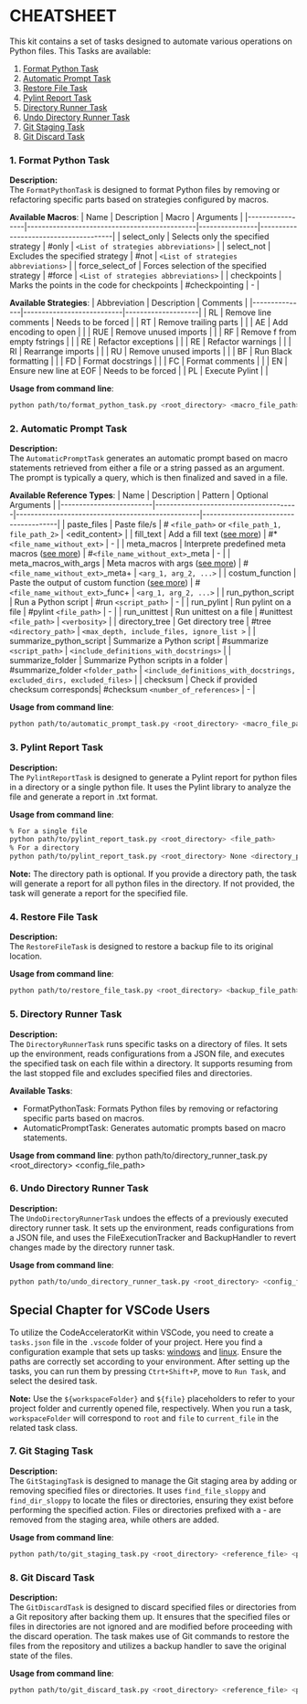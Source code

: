 # CHEATSHEET

This kit contains a set of tasks designed to automate various operations on Python files. This Tasks are available:
1. [Format Python Task](#1-format-python-task)
1. [Automatic Prompt Task](#2-automatic-prompt-task)
1. [Restore File Task](#4-restore-file-task)
1. [Pylint Report Task](#3-pylint-report-task)
1. [Directory Runner Task](#5-directory-runner-task)
1. [Undo Directory Runner Task](#6-uno-directory-runner-task)
1. [Git Staging Task](#7-git-staging-task)
1. [Git Discard Task](#8-git-discard-task)



### 1. Format Python Task

**Description:**            
The `FormatPythonTask` is designed to format Python files by removing or refactoring specific parts based on strategies configured by macros.

**Available Macros**:
| Name            | Description                                  | Macro          | Arguments                            |
|-----------------|----------------------------------------------|----------------|--------------------------------------|
| select_only     | Selects only the specified strategy          | #only          | `<List of strategies abbreviations>` |
| select_not      | Excludes the specified strategy              | #not           | `<List of strategies abbreviations>` |
| force_select_of | Forces selection of the specified strategy   | #force         | `<List of strategies abbreviations>` |
| checkpoints     | Marks the points in the code for checkpoints | #checkpointing | -                                    |

**Available Strategies**:
| Abbreviation  | Description               | Comments           |
|---------------|---------------------------|--------------------|
| RL            | Remove line comments      | Needs to be forced |
| RT            | Remove trailing parts     |                    |
| AE            | Add encoding to open      |                    |
| RUE           | Remove unused imports     |                    |
| RF            | Remove f from empty fstrings |                 |
| RE            | Refactor exceptions       |                    |
| RE            | Refactor warnings         |                    |
| RI            | Rearrange imports         |                    |
| RU            | Remove unused imports     |                    |
| BF            | Run Black formatting      |                    |
| FD            | Format docstrings         |                    |
| FC            | Format comments           |                    |
| EN            | Ensure new line at EOF    | Needs to be forced |
| PL            | Execute Pylint            |                    |

**Usage from command line**:
```sh
python path/to/format_python_task.py <root_directory> <macro_file_path>
```


### 2. Automatic Prompt Task

**Description:**            
The `AutomaticPromptTask` generates an automatic prompt based on macro statements retrieved from either a file or a string passed as an argument. The prompt is typically a query, which is then finalized and saved in a file.

**Available Reference Types**:
| Name                    | Description                           | Pattern                                          | Optional Arguments                   |
|-------------------------|---------------------------------------|--------------------------------------------------|--------------------------------------|
| paste_files             | Paste file/s                          | # `<file_path>` or `<file_path_1, file_path_2>`  | <edit_content>                       |
| fill_text               | Add a fill text  ([see more](./costumizations/fill_texts/fill_text_template/template_4.txt)) | #*`<file_name_without_ext>`  | -                                    |
| meta_macros             | Interprete predefined meta macros ([see more](./costumizations/meta_macros/template_1.py)) | #`<file_name_without_ext>`_meta | -                                    |
| meta_macros_with_args   | Meta macros with args  ([see more](./costumizations/meta_macros_with_args/template_2.py)) | #`<file_name_without_ext>`_meta+ | `<arg_1, arg_2, ...>`                |
| costum_function         | Paste the output of custom function  ([see more](./costumizations/functions/costum_function_template/template_3.py))   | #`<file_name_without_ext>`_func+                 | `<arg_1, arg_2, ...>`                |
| run_python_script       | Run a Python script                   | #run `<script_path>`                             | -                                    |
| run_pylint              | Run pylint on a file                  | #pylint `<file_path>`                            | -                                    |
| run_unittest            | Run unittest on a file                | #unittest `<file_path>`                          | `<verbosity>`                        |
| directory_tree          | Get directory tree                    | #tree `<directory_path>`                         | `<max_depth, include_files, ignore_list >` |
| summarize_python_script | Summarize a Python script             | #summarize `<script_path>`                       | `<include_definitions_with_docstrings>` |
| summarize_folder        | Summarize Python scripts in a folder  | #summarize_folder `<folder_path>`                | `<include_definitions_with_docstrings, excluded_dirs, excluded_files>` |
| checksum                | Check if provided checksum corresponds| #checksum `<number_of_references>`               | -                                    |


**Usage from command line**:  
```sh
python path/to/automatic_prompt_task.py <root_directory> <macro_file_path>
```
### 3. Pylint Report Task
**Description:**  
The `PylintReportTask` is designed to generate a Pylint report for python files in a directory or a single python file. It uses the Pylint library to analyze the file and generate a report in .txt format.

**Usage from command line**:  
```sh
% For a single file
python path/to/pylint_report_task.py <root_directory> <file_path>
% For a directory
python path/to/pylint_report_task.py <root_directory> None <directory_path>
``` 

**Note:**
The directory path is optional. If you provide a directory path, the task will generate a report for all python files in the directory. If not provided, the task will generate a report for the specified file.


### 4. Restore File Task

**Description:**            
The `RestoreFileTask` is designed to restore a backup file to its original location.

**Usage from command line**:  
```sh
python path/to/restore_file_task.py <root_directory> <backup_file_path>
```

### 5. Directory Runner Task

**Description:**            
The `DirectoryRunnerTask` runs specific tasks on a directory of files. It sets up the environment, reads configurations from a JSON file, and executes the specified task on each file within a directory. It supports resuming from the last stopped file and excludes specified files and directories.

**Available Tasks**:
- FormatPythonTask: Formats Python files by removing or refactoring specific parts based on macros.
- AutomaticPromptTask: Generates automatic prompts based on macro statements.

**Usage from command line**:
python path/to/directory_runner_task.py <root_directory> <config_file_path>

### 6. Undo Directory Runner Task

**Description:**            
The `UndoDirectoryRunnerTask` undoes the effects of a previously executed directory runner task. It sets up the environment, reads configurations from a JSON file, and uses the FileExecutionTracker and BackupHandler to revert changes made by the directory runner task.

**Usage from command line**:
```sh
python path/to/undo_directory_runner_task.py <root_directory> <config_file_path>
```	


## Special Chapter for VSCode Users

To utilize the CodeAcceleratorKit within VSCode, you need to create a `tasks.json` file in the `.vscode` folder of your project. Here you find a configuration example that sets up tasks: [windows](./tasks/management/support_files/windows/tasks.json) and [linux](./tasks/management/support_files/linux/tasks.json). Ensure the paths are correctly set according to your environment. After setting up the tasks, you can run them by pressing `Ctrt+Shift+P`, move to `Run Task`, and select the desired task.

**Note:**
Use the `${workspaceFolder}` and `${file}` placeholders to refer to your project folder and currently opened file, respectively. When you run a task, `workspaceFolder` will correspond to `root` and `file` to `current_file` in the related task class.

### 7. Git Staging Task

**Description:**  
The `GitStagingTask` is designed to manage the Git staging area by adding or removing specified files or directories. It uses `find_file_sloppy` and `find_dir_sloppy` to locate the files or directories, ensuring they exist before performing the specified action. Files or directories prefixed with a - are removed from the staging area, while others are added.

**Usage from command line**:  
```sh
python path/to/git_staging_task.py <root_directory> <reference_file> <paths_to_manage>
```

### 8. Git Discard Task

**Description:**  
The `GitDiscardTask` is designed to discard specified files or directories from a Git repository after backing them up. It ensures that the specified files or files in directories are not ignored and are modified before proceeding with the discard operation. The task makes use of Git commands to restore the files from the repository and utilizes a backup handler to save the original state of the files.

**Usage from command line**:  
```sh
python path/to/git_discard_task.py <root_directory> <reference_file> <paths_to_discard>
```
